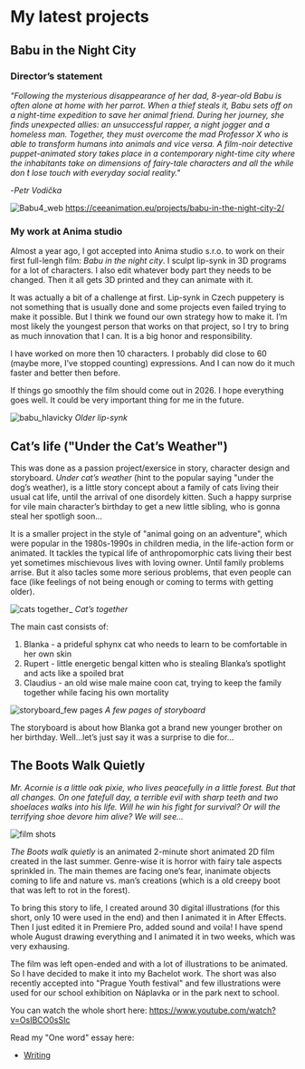 # My latest projects

## Babu in the Night City 

### Director’s statement
_"Following the mysterious disappearance of her dad, 8-year-old Babu is often alone at home with her parrot. When a thief steals it, Babu sets off on a night-time expedition to save her animal friend. During her journey, she finds unexpected allies: an unsuccessful rapper, a night jogger and a homeless man. Together, they must overcome the mad Professor X who is able to transform humans into animals and vice versa. A film-noir detective puppet-animated story takes place in a contemporary night-time city where the inhabitants take on dimensions of fairy-tale characters and all the while don ́t lose touch with everyday social reality."_ 

-_Petr Vodička_ 

![Babu4_web](https://github.com/NatNight99/english-for-designers/assets/129601977/971b4df4-efad-432e-81f2-5dad2650d63c)
https://ceeanimation.eu/projects/babu-in-the-night-city-2/ 

### My work at Anima studio

Almost a year ago, I got accepted into Anima studio s.r.o. to work on their first full-lengh film: _Babu in the night city_. I sculpt lip-synk in 3D programs for a lot of characters. I also edit whatever body part they needs to be changed. Then it all gets 3D printed and they can animate with it. 

It was actually a bit of a challenge at first. Lip-synk in Czech puppetery is not something that is usually done and some projects even failed trying to make it possible. But I think we found our own strategy how to make it. I’m most likely the youngest person that works on that project, so I try to bring as much innovation that I can. It is a big honor and responsibility. 

I have worked on more then 10 characters. I probably did close to 60 (maybe more, I’ve stopped counting) expressions. And I can now do it much faster and better then before. 

If things go smoothly the film should come out in 2026. I hope everything goes well. It could be very important thing for me in the future. 

![babu_hlavicky](https://github.com/NatNight99/english-for-designers/assets/129601977/9e043ea5-93c5-4030-b79b-437dd9ee0999)
_Older lip-synk_

## Cat’s life ("Under the Cat’s Weather")

This was done as a passion project/exersice in story, character design and storyboard. _Under cat’s weather_ (hint to the popular saying "under the dog’s weather), is a little story concept about a family of cats living their usual cat life, until the arrival of one disordely kitten. Such a happy surprise for vile main character’s birthday to get a new little sibling, who is gonna steal her spotligh soon... 

It is a smaller project in the style of "animal going on an adventure", which were popular in the 1980s-1990s in children media, in the life-action form or animated. It tackles the typical life of anthropomorphic cats living their best yet sometimes mischievous lives with loving owner. Until family problems arrise. But it also tacles some more serious problems, that even people can face (like feelings of not being enough or coming to terms with getting older). 

![cats together_](https://github.com/NatNight99/english-for-designers/assets/129601977/12806487-b4b7-4c22-8583-ca5157725998)
_Cat’s together_
  
The main cast consists of:
  1. Blanka - a prideful sphynx cat who needs to learn to be comfortable in her own skin
  2. Rupert - little energetic bengal kitten who is stealing Blanka’s spotlight and acts like a spoiled brat
  3. Claudius - an old wise male maine coon cat, trying to keep the family together while facing his own mortality

![storyboard_few pages](https://github.com/NatNight99/english-for-designers/assets/129601977/264a415f-f71d-4f94-91a9-483b9801375a)
_A few pages of storyboard_

The storyboard is about how Blanka got a brand new younger brother on her birthday. Well...let’s just say it was a surprise to die for... 

## The Boots Walk Quietly

_Mr. Acornie is a little oak pixie, who lives peacefully in a little forest. But that all changes. On one fatefull day, a terrible evil with sharp teeth and two shoelaces walks into his life. Will he win his fight for survival? Or will the terrifying shoe devore him alive? We will see…_

![film shots](https://github.com/NatNight99/english-for-designers/assets/129601977/728ec299-7681-4108-adcd-5c6874d6716a)

_The Boots walk quietly_ is an animated 2-minute short animated 2D film created in the last summer. Genre-wise it is horror with fairy tale aspects sprinkled in. The main themes are facing one’s fear, inanimate objects coming to life and nature vs. man’s creations (which is a old creepy boot that was left to rot in the forest). 

To bring this story to life, I created around 30 digital illustrations (for this short, only 10 were used in the end) and then I animated it in After Effects. Then I just edited it in Premiere Pro, added sound and voila! I have spend whole August drawing everything and I animated it in two weeks, which was very exhausing. 

The film was left open-ended and with a lot of illustrations to be animated. So I have decided to make it into my Bachelot work. The short was also recently accepted into "Prague Youth festival" and few illustrations were used for our school exhibition on Náplavka or in the park next to school. 

You can watch the whole short here: https://www.youtube.com/watch?v=OsIBCO0sSIc

Read my "One word" essay here: 
- [Writing](Writing.md)


